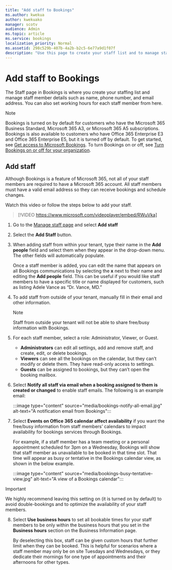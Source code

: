 ```yaml
---
title: "Add staff to Bookings"
ms.author: kwekua
author: kwekuako
manager: scotv
audience: Admin
ms.topic: article
ms.service: bookings
localization_priority: Normal
ms.assetid: 298c529b-407b-4a2b-b2c5-6e77a9d1f07f
description: "Use this page to create your staff list and to manage staff member details such as name, phone number, and email address."
---
```


# Add staff to Bookings

The Staff page in Bookings is where you create your staffing list and manage staff member details such as name, phone number, and email address. You can also set working hours for each staff member from here.

> [!NOTE]
> Bookings is turned on by default for customers who have the Microsoft 365 Business Standard, Microsoft 365 A3, or Microsoft 365 A5 subscriptions. Bookings is also available to customers who have Office 365 Enterprise E3 and Office 365 Enterprise E5, but it is turned off by default. To get started, see [Get access to Microsoft Bookings](get-access.md). To turn Bookings on or off, see [Turn Bookings on or off for your organization](turn-bookings-on-or-off.md).

## Add staff

Although Bookings is a feature of Microsoft 365, not all of your staff members are required to have a Microsoft 365 account. All staff members must have a valid email address so they can receive bookings and schedule changes.

Watch this video or follow the steps below to add your staff.

> [!VIDEO https://www.microsoft.com/videoplayer/embed/RWuVka]

1. Go to the [Manage staff page](https://outlook.office.com/bookings/staff) and select **Add staff**

2. Select the **Add Staff** button.

3. When adding staff from within your tenant, type their name in the **Add people** field and select them when they appear in the drop-down menu. The other fields will automatically populate.

    Once a staff member is added, you can edit the name that appears on all Bookings communications by selecting the **x** next to their name and editing the **Add people** field. This can be useful if you would like staff members to have a specific title or name displayed for customers, such as listing Adele Vance as “Dr. Vance, MD.”

4. To add staff from outside of your tenant, manually fill in their email and other information.

    > [!NOTE]
    > Staff from outside your tenant will not be able to share free/busy information with Bookings.

5. For each staff member, select a role: Administrator, Viewer, or Guest.
    - **Administrators** can edit all settings, add and remove staff, and create, edit, or delete bookings.
    - **Viewers** can see all the bookings on the calendar, but they can’t modify or delete them. They have read-only access to settings.
    - **Guests** can be assigned to bookings, but they can’t open the booking mailbox.

6. Select **Notify all staff via email when a booking assigned to them is created or changed** to enable staff emails. The following is an example email:

    :::image type="content" source="media/bookings-notify-all-email.jpg" alt-text="A notification email from Bookings":::

7. Select **Events on Office 365 calendar affect availability** if you want the free/busy information from staff members’ calendars to impact availability for bookings services through Bookings.

    For example, if a staff member has a team meeting or a personal appointment scheduled for 3pm on a Wednesday, Bookings will show that staff member as unavailable to be booked in that time slot. That time will appear as busy or tentative in the Bookings calendar view, as shown in the below example.

    :::image type="content" source="media/bookings-busy-tentative-view.jpg" alt-text="A view of a Bookings calendar":::

> [!IMPORTANT]
> We highly recommend leaving this setting on (it is turned on by default) to avoid double-bookings and to optimize the availability of your staff members.

8. Select **Use business hours** to set all bookable times for your staff members to be only within the business hours that you set in the **Business hours** section on the Business Information page.

    By deselecting this box, staff can be given custom hours that further limit when they can be booked. This is helpful for scenarios where a staff member may only be on site Tuesdays and Wednesdays, or they dedicate their mornings for one type of appointments and their afternoons for other types.
